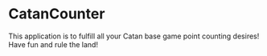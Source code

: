 # CatanCounter
This application is to fulfill all your Catan base game point counting desires! Have fun and rule the land!
